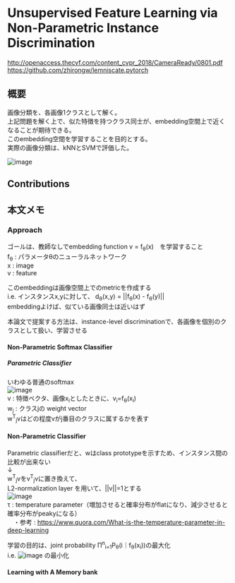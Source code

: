 # Unsupervised Feature Learning via Non-Parametric Instance Discrimination
http://openaccess.thecvf.com/content_cvpr_2018/CameraReady/0801.pdf  
https://github.com/zhirongw/lemniscate.pytorch  

## 概要  
画像分類を、各画像1クラスとして解く。  
上記問題を解く上で、似た特徴を持つクラス同士が、embedding空間上で近くなることが期待できる。  
このembedding空間を学習することを目的とする。  
実際の画像分類は、kNNとSVMで評価した。  

![image](https://user-images.githubusercontent.com/30098187/63408330-b754c500-c429-11e9-8532-e7015d80ea2b.png)  


## Contributions  

## 本文メモ  

### Approach
ゴールは、教師なしでembedding function v = f<sub>θ</sub>(x)　を学習すること  
f<sub>θ</sub> : パラメータθのニューラルネットワーク  
x : image  
v : feature  
  
このembeddingは画像空間上でのmetricを作成する  
i.e. インスタンスx,yに対して、 d<sub>θ</sub>(x,y) = ||f<sub>θ</sub>(x) - f<sub>θ</sub>(y)||  
embeddingよけば、似ている画像同士は近いはず  
  
本論文で提案する方法は、instance-level discriminationで、各画像を個別のクラスとして扱い、学習させる  

#### Non-Parametric Softmax Classifier
##### Parametric Classifier  
いわゆる普通のsoftmax  
![image](https://user-images.githubusercontent.com/30098187/63476272-4a8a0b00-c4bb-11e9-8e84-dadf0e64f92d.png)  
v : 特徴ベクタ、画像x<sub>i</sub>としたときに、v<sub>i</sub>=f<sub>θ</sub>(x<sub>i</sub>)  
w<sub>j</sub> : クラスjの weight vector  
w<sup>T</sup><sub>j</sub>vはどの程度vがj番目のクラスに属するかを表す  
  
#### Non-Parametric Classifier
Parametric classifierだと、wはclass prototypeを示すため、インスタンス間の比較が出来ない  
↓  
w<sup>T</sup><sub>j</sub>vをv<sup>T</sup><sub>j</sub>vに置き換えて、  
L2-normalization layer を用いて、||v||=1とする  
![image](https://user-images.githubusercontent.com/30098187/63479180-15d08080-c4c8-11e9-992a-9a726b127292.png)  
τ : temperature parameter（増加させると確率分布がflatになり、減少させると確率分布がpeakyになる）  
　・参考 : https://www.quora.com/What-is-the-temperature-parameter-in-deep-learning  
  
学習の目的は、joint probability Π<sup>n</sup><sub>i=1</sub>P<sub>θ</sub>(i｜f<sub>θ</sub>(x<sub>i</sub>))の最大化  
i.e. ![image](https://user-images.githubusercontent.com/30098187/63479804-91333180-c4ca-11e9-82af-c089386dbe81.png) の最小化  
  
#### Learning with A Memory bank  
